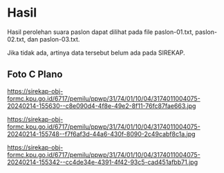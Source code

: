 # Hasil

Hasil perolehan suara paslon dapat dilihat pada file paslon-01.txt, paslon-02.txt, dan paslon-03.txt.

Jika tidak ada, artinya data tersebut belum ada pada SIREKAP.

## Foto C Plano

https://sirekap-obj-formc.kpu.go.id/6717/pemilu/ppwp/31/74/01/10/04/3174011004075-20240214-155630--c8e090d4-4f8e-49e2-8f11-76fc87fae663.jpg

https://sirekap-obj-formc.kpu.go.id/6717/pemilu/ppwp/31/74/01/10/04/3174011004075-20240214-155748--f7f6af3d-44a6-430f-8090-2c49cabf8c1a.jpg

https://sirekap-obj-formc.kpu.go.id/6717/pemilu/ppwp/31/74/01/10/04/3174011004075-20240214-155342--cc4de34e-4391-4f42-93c5-cad451afbb71.jpg
